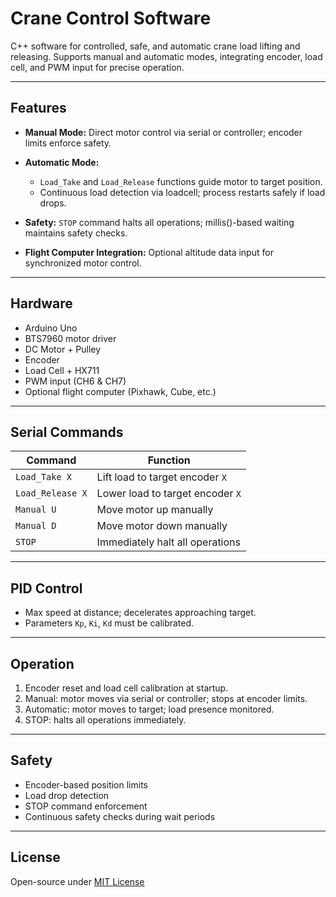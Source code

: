 # Crane Control Software

C++ software for controlled, safe, and automatic crane load lifting and releasing. Supports manual and automatic modes, integrating encoder, load cell, and PWM input for precise operation.

---

## Features

- **Manual Mode:** Direct motor control via serial or controller; encoder limits enforce safety.  
- **Automatic Mode:**  
  - `Load_Take` and `Load_Release` functions guide motor to target position.  
  - Continuous load detection via loadcell; process restarts safely if load drops.  

- **Safety:** `STOP` command halts all operations; millis()-based waiting maintains safety checks.  
- **Flight Computer Integration:** Optional altitude data input for synchronized motor control.

---

## Hardware

- Arduino Uno  
- BTS7960 motor driver  
- DC Motor + Pulley  
- Encoder  
- Load Cell + HX711  
- PWM input (CH6 & CH7)  
- Optional flight computer (Pixhawk, Cube, etc.)

---

## Serial Commands

| Command          | Function                        |
|-----------------|---------------------------------|
| `Load_Take X`    | Lift load to target encoder `X` |
| `Load_Release X` | Lower load to target encoder `X`|
| `Manual U`       | Move motor up manually           |
| `Manual D`       | Move motor down manually         |
| `STOP`           | Immediately halt all operations  |

---

## PID Control

- Max speed at distance; decelerates approaching target.  
- Parameters `Kp`, `Ki`, `Kd` must be calibrated.

---

## Operation

1. Encoder reset and load cell calibration at startup.  
2. Manual: motor moves via serial or controller; stops at encoder limits.  
3. Automatic: motor moves to target; load presence monitored.  
4. STOP: halts all operations immediately.

---

## Safety

- Encoder-based position limits  
- Load drop detection  
- STOP command enforcement  
- Continuous safety checks during wait periods

---

## License

Open-source under [MIT License](./LICENSE)
